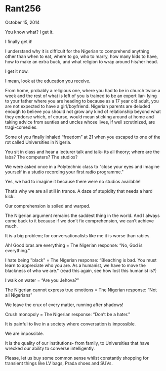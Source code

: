 # Rant256


October 15, 2014

You know what? I get it.

I finally get it!

I understand why it is difficult for the Nigerian to comprehend anything other than when to eat, where to go, who to marry, how many kids to have, how to make an extra buck, and what religion to wrap around his/her head.

I get it now. 

I mean, look at the education you receive.

From home, probably a religious one, where you had to be in church twice a week and the rest of what is left of you is trained to be an expert liar- lying to your father where you are heading to because as a 17 year old adult, you are not expected to have a girl/boyfriend. Nigerian parents are deluded enough to believe you should not grow any kind of relationship beyond what they endorse which, of course, would mean sticking around at home and taking advice from aunties and uncles whose lives, if well scrutinized, are tragi-comedies. 

Some of you finally inhaled “freedom” at 21 when you escaped to one of the rot called Universities in Nigeria.

You sit in class and hear a lecturer talk and talk- its all theory; where are the labs? The computers? The studios?

We were asked once in a Polytechnic class to "close your eyes and imagine yourself in a studio recording  your first radio programme."

Yes, we had to imagine it because there were no studios available!

That’s why we are all still in trance. A daze of stupidity that needs a hard kick.

Our comprehension is soiled and warped.

The Nigerian argument remains the saddest thing in the world. And I always come back to it because if we don’t fix comprehension, we can’t achieve much.

It is a big problem; for conversationalists like me it is worse than rabies.

Ah! Good bras are everything = The Nigerian response: “No, God is everything.”

I hate being "black" = The Nigerian response: “Bleaching is bad. You must learn to appreciate who you are. As a humanist, we have to move the blackness of who we are." (read this again, see how lost this humanist is?)

I walk on water = “Are you Jehova?”

The Nigerian cannot express true emotions = The Nigerian response: “Not all Nigerians”

We leave the crux of every matter, running after shadows! 

Crush monopoly = The Nigerian response: “Don’t be a hater.”

It is painful to live in a society where conversation is impossible.

We are impossible.

It is the quality of our institutions- from family, to Universities that have wrecked our ability to converse intelligently.

Please, let us buy some common sense whilst constantly shopping for transient things like LV bags, Prada shoes and SUVs.